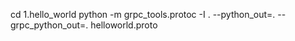 cd 1.hello_world
python -m grpc_tools.protoc -I . --python_out=. --grpc_python_out=. helloworld.proto